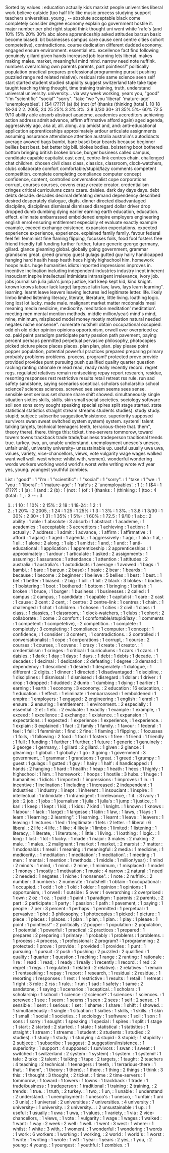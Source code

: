 Sorted by values :
education actually kids marxist people universities liberal work believe outside (too half life like music process studying support teachers universities. young , -- absolute acceptable black come completely consider degree economy explain go government hostile it. major number per phd right stupid think thought uni went white 'rafe's (and 10% 15% 20% 30% abc alone apprenticeship asked attitudes barzun basic become biased. bit businesses campus care cause cent centre cities cohort competetive), contradictions. course dedication different dudded economy. engaged ensure environment. essential etc. excellence fact find following genuinely gillard given hands increased job learning lets liberal. makes making males. market, meaningful mind mind. narrow need note nuffink. numbers overarching own parents parents, part pointless!" politically population practical prepares professional programming pursuit pushing puzzled range red related relative). residual role same science seen self start started student studied stupidity suggest switzerland tafe take tape taught teaching thing thought, time training training, truth, understand universal university. university... via way week working, years you, "good" "i'm "scientific" "social" "sorry". "take "we "you 'liberal' 'mature-age' 'unemployables'. ( ($4 (????) (a) (b) (not (of (thanks (thinking (total 1. 10 18 18-24 2 2. 2005, 24 25 25% 3 3% 3%. 3.8 3/30 30+ 31 35% 5%- 60% 72.5 9/10 ability able absorb abstract academe, academics accreditors achieving action address admit advance, affirm affirmative afford again) aged agenda, aggressively ago, aka al, all. along. alp amidst and, and: anti-educational application apprenticeships approximately ardour articulate assignments assuming assurance attendance attention australia australia's autodidacts average avowed bags bambi, bare base) bear beards because beginner bellies best best. bet better big bill. blokes bodies. bolstering boot bothered bottom bringing british broken bruce, burger business called campus, candidate capable capitalist cast cent, centre-link centres chain. challenged chat children. chosen civil class class, classics, classroom, clock-watchers, clubs collaborate comfort comfortable/stupid/lazy comments competent competition. complete completing compliance computer concept confidence, content, controlled conversationalist cope corporations corrupt, courses courses, covens crazy create creator. credentialism cringes critical curriculums czars czars. daisies. dark day days days. debt debts decade. decades decimal defeating demand dependency described desired desperately dialogue, digits. dinner directed disadvantaged discipline, disciplines dismissal dismissed disregard dollar driver drop dropped dumb dumbing dying earlier earning earth education, education. effect. eliminate embarrassed emboldened empire employers engineering english enrol ensuring entitlement especially et evaluate exactly example example, exceed exchange existence. expansion expectations. expected experience experience, experience. explained family family. favour federal feel fell femminist fine flaming flipping, focusses foils, food fool fosters free friend friendly full funding further further, future generic george germany, gillard. glance gleaming global. globally going government, grammar grandsons great. greed grumpy guest gulags gutted guy hairy handicapped hanging hard health heap heath hecs highly highschool him. homework hoops hubs. huge humanities idiots imported impressions improves in. incentive inclination including independent industries industry inept inherent insouciant inspire intellectual intimidate intransigent irrelevance, ivory job. jobs journalism julia julia's jump justice, karl keep kept kid, kind knight. known knows labour lack large) largesse latin law, laws, lays learn learning". learning. learnt leave leavers leaving lectures led legitimate letter. life. likely limbo limited listening literacy, literate, literature, little living. loathing logic. long lost lot lucky. made male. malignant market matter mcdonalds meal meaning media medicine, mediocrity. meditation meditation' meditation'. meeting men mental mention methods. middle million/year) mind's mind, mine, minimum, misplaced model money mostly motivation natural needed negates niche nonsense". numerate nutshell obtain occupational occupied. odd oh old older opinion opinions opportunism, orwell over overpriced oz oz. paid paint paradigm participate party passion path pavement, paying percent perhaps permitted perpetual pervasive philosophy, photocopies picked picture piece places places. plan plan, plan. play please point popper population, potential powerful practices prepared preparing primary probably problems problems. process, program? protected prove provide provided provides punt pursuing push qualified quality quarter question racking ranting rationale re read read, ready really recently record. regret regs. regulated relatives remain rentseeking repay report research, residue, resorting responses rest restrictive results retail retreat rss rule. run sad safety sandstone, saying scenarios sceptical. scholars scholarship school science? sciences sciences. screwed see seem seems sees sense. sensible sent serious set shame share shift showed. simultaneously single situation sixties skills, skills. skin small social societies. sociology software soil son sons sorry sought speaking special spires split stage started. state statistical statistics straight stream streams students studies). study study. stupid; subject: subscribe suggestion/insistence. superiority supposed survivors swan sweat switched system system) system. systemi! talent talking targets, technical teenagers teeth, terrarious-there that. them", theory there). there. things this: ticket. time-servers tommorow, toward towers towns trackback trade trade/business tradeperson traditional trends true. turkey. two, un, unable understand. unemployment unesco's unesco, unfair unis), university university- unsustainable up. useful usually uwa uwa, values, variety, vice-chancellors, views, vote vulgarity wage wages walked want well well. west where: whilst with, women). wonderful wondering words workers working world world's worst write writing wrote wtf year yes, young. youngest youthful zombies. 

List :
"good" : 1
"i'm : 1
"scientific" : 1
"social" : 1
"sorry". : 1
"take : 1
"we : 1
"you : 1
'liberal' : 1
'mature-age' : 1
'rafe's : 2
'unemployables'. : 1
( : 1
($4 : 1
(????) : 1
(a) : 1
(and : 2
(b) : 1
(not : 1
(of : 1
(thanks : 1
(thinking : 1
(too : 4
(total : 1
, : 3
-- : 3
1. : 1
10 : 1
10% : 2
15% : 2
18 : 1
18-24 : 1
2 : 1
2. : 1
20% : 2
2005, : 1
24 : 1
25 : 1
25% : 1
3 : 1
3% : 1
3%. : 1
3.8 : 1
3/30 : 1
30% : 2
30+ : 1
31 : 1
35% : 1
5%- : 1
60% : 1
72.5 : 1
9/10 : 1
abc : 2
ability : 1
able : 1
absolute : 3
absorb : 1
abstract : 1
academe, : 1
academics : 1
acceptable : 3
accreditors : 1
achieving : 1
action : 1
actually : 7
address : 1
admit : 1
advance, : 1
affirm : 1
affirmative : 1
afford : 1
again) : 1
aged : 1
agenda, : 1
aggressively : 1
ago, : 1
aka : 1
al, : 1
all. : 1
alone : 2
along. : 1
alp : 1
amidst : 1
and, : 1
and: : 1
anti-educational : 1
application : 1
apprenticeship : 2
apprenticeships : 1
approximately : 1
ardour : 1
articulate : 1
asked : 2
assignments : 1
assuming : 1
assurance : 1
attendance : 1
attention : 1
attitudes : 2
australia : 1
australia's : 1
autodidacts : 1
average : 1
avowed : 1
bags : 1
bambi, : 1
bare : 1
barzun : 2
base) : 1
basic : 2
bear : 1
beards : 1
because : 1
become : 2
beginner : 1
believe : 5
bellies : 1
best : 1
best. : 1
bet : 1
better : 1
biased. : 2
big : 1
bill. : 1
bit : 2
black : 3
blokes : 1
bodies. : 1
bolstering : 1
boot : 1
bothered : 1
bottom : 1
bringing : 1
british : 1
broken : 1
bruce, : 1
burger : 1
business : 1
businesses : 2
called : 1
campus : 2
campus, : 1
candidate : 1
capable : 1
capitalist : 1
care : 2
cast : 1
cause : 2
cent : 2
cent, : 1
centre : 2
centre-link : 1
centres : 1
chain. : 1
challenged : 1
chat : 1
children. : 1
chosen : 1
cities : 2
civil : 1
class : 1
class, : 1
classics, : 1
classroom, : 1
clock-watchers, : 1
clubs : 1
cohort : 2
collaborate : 1
come : 3
comfort : 1
comfortable/stupid/lazy : 1
comments : 1
competent : 1
competetive), : 2
competition. : 1
complete : 1
completely : 3
completing : 1
compliance : 1
computer : 1
concept : 1
confidence, : 1
consider : 3
content, : 1
contradictions. : 2
controlled : 1
conversationalist : 1
cope : 1
corporations : 1
corrupt, : 1
course : 2
courses : 1
courses, : 1
covens : 1
crazy : 1
create : 1
creator. : 1
credentialism : 1
cringes : 1
critical : 1
curriculums : 1
czars : 1
czars. : 1
daisies. : 1
dark : 1
day : 1
days : 1
days. : 1
debt : 1
debts : 1
decade. : 1
decades : 1
decimal : 1
dedication : 2
defeating : 1
degree : 3
demand : 1
dependency : 1
described : 1
desired : 1
desperately : 1
dialogue, : 1
different : 2
digits. : 1
dinner : 1
directed : 1
disadvantaged : 1
discipline, : 1
disciplines : 1
dismissal : 1
dismissed : 1
disregard : 1
dollar : 1
driver : 1
drop : 1
dropped : 1
dudded : 2
dumb : 1
dumbing : 1
dying : 1
earlier : 1
earning : 1
earth : 1
economy : 3
economy. : 2
education : 16
education, : 1
education. : 1
effect. : 1
eliminate : 1
embarrassed : 1
emboldened : 1
empire : 1
employers : 1
engaged : 2
engineering : 1
english : 1
enrol : 1
ensure : 2
ensuring : 1
entitlement : 1
environment. : 2
especially : 1
essential : 2
et : 1
etc. : 2
evaluate : 1
exactly : 1
example : 1
example, : 1
exceed : 1
excellence : 2
exchange : 1
existence. : 1
expansion : 1
expectations. : 1
expected : 1
experience : 1
experience, : 1
experience. : 1
explain : 3
explained : 1
fact : 2
family : 1
family. : 1
favour : 1
federal : 1
feel : 1
fell : 1
femminist : 1
find : 2
fine : 1
flaming : 1
flipping, : 1
focusses : 1
foils, : 1
following : 2
food : 1
fool : 1
fosters : 1
free : 1
friend : 1
friendly : 1
full : 1
funding : 1
further : 1
further, : 1
future : 1
generic : 1
genuinely : 2
george : 1
germany, : 1
gillard : 2
gillard. : 1
given : 2
glance : 1
gleaming : 1
global. : 1
globally : 1
go : 3
going : 1
government : 3
government, : 1
grammar : 1
grandsons : 1
great. : 1
greed : 1
grumpy : 1
guest : 1
gulags : 1
gutted : 1
guy : 1
hairy : 1
half : 4
handicapped : 1
hands : 2
hanging : 1
hard : 1
health : 1
heap : 1
heath : 1
hecs : 1
highly : 1
highschool : 1
him. : 1
homework : 1
hoops : 1
hostile : 3
hubs. : 1
huge : 1
humanities : 1
idiots : 1
imported : 1
impressions : 1
improves : 1
in. : 1
incentive : 1
inclination : 1
including : 1
increased : 2
independent : 1
industries : 1
industry : 1
inept : 1
inherent : 1
insouciant : 1
inspire : 1
intellectual : 1
intimidate : 1
intransigent : 1
irrelevance, : 1
it. : 3
ivory : 1
job : 2
job. : 1
jobs : 1
journalism : 1
julia : 1
julia's : 1
jump : 1
justice, : 1
karl : 1
keep : 1
kept : 1
kid, : 1
kids : 7
kind : 1
knight. : 1
known : 1
knows : 1
labour : 1
lack : 1
large) : 1
largesse : 1
latin : 1
law, : 1
laws, : 1
lays : 1
learn : 1
learning : 2
learning". : 1
learning. : 1
learnt : 1
leave : 1
leavers : 1
leaving : 1
lectures : 1
led : 1
legitimate : 1
lets : 2
letter. : 1
liberal : 6
liberal. : 2
life : 4
life. : 1
like : 4
likely : 1
limbo : 1
limited : 1
listening : 1
literacy, : 1
literate, : 1
literature, : 1
little : 1
living. : 1
loathing : 1
logic. : 1
long : 1
lost : 1
lot : 1
lucky. : 1
made : 1
major : 3
makes : 2
making : 2
male. : 1
males. : 2
malignant : 1
market : 1
market, : 2
marxist : 7
matter : 1
mcdonalds : 1
meal : 1
meaning : 1
meaningful : 2
media : 1
medicine, : 1
mediocrity. : 1
meditation : 1
meditation' : 1
meditation'. : 1
meeting : 1
men : 1
mental : 1
mention : 1
methods. : 1
middle : 1
million/year) : 1
mind : 2
mind's : 1
mind, : 1
mind. : 2
mine, : 1
minimum, : 1
misplaced : 1
model : 1
money : 1
mostly : 1
motivation : 1
music : 4
narrow : 2
natural : 1
need : 2
needed : 1
negates : 1
niche : 1
nonsense". : 1
note : 2
nuffink. : 2
number : 3
numbers : 2
numerate : 1
nutshell : 1
obtain : 1
occupational : 1
occupied. : 1
odd : 1
oh : 1
old : 1
older : 1
opinion : 1
opinions : 1
opportunism, : 1
orwell : 1
outside : 5
over : 1
overarching : 2
overpriced : 1
own : 2
oz : 1
oz. : 1
paid : 1
paint : 1
paradigm : 1
parents : 2
parents, : 2
part : 2
participate : 1
party : 1
passion : 1
path : 1
pavement, : 1
paying : 1
people : 7
per : 3
percent : 1
perhaps : 1
permitted : 1
perpetual : 1
pervasive : 1
phd : 3
philosophy, : 1
photocopies : 1
picked : 1
picture : 1
piece : 1
places : 1
places. : 1
plan : 1
plan, : 1
plan. : 1
play : 1
please : 1
point : 1
pointless!" : 2
politically : 2
popper : 1
population : 2
population, : 1
potential : 1
powerful : 1
practical : 2
practices : 1
prepared : 1
prepares : 2
preparing : 1
primary : 1
probably : 1
problems : 1
problems. : 1
process : 4
process, : 1
professional : 2
program? : 1
programming : 2
protected : 1
prove : 1
provide : 1
provided : 1
provides : 1
punt : 1
pursuing : 1
pursuit : 2
push : 1
pushing : 2
puzzled : 2
qualified : 1
quality : 1
quarter : 1
question : 1
racking : 1
range : 2
ranting : 1
rationale : 1
re : 1
read : 1
read, : 1
ready : 1
really : 1
recently : 1
record. : 1
red : 2
regret : 1
regs. : 1
regulated : 1
related : 2
relative). : 2
relatives : 1
remain : 1
rentseeking : 1
repay : 1
report : 1
research, : 1
residual : 2
residue, : 1
resorting : 1
responses : 1
rest : 1
restrictive : 1
results : 1
retail : 1
retreat : 1
right : 3
role : 2
rss : 1
rule. : 1
run : 1
sad : 1
safety : 1
same : 2
sandstone, : 1
saying : 1
scenarios : 1
sceptical. : 1
scholars : 1
scholarship : 1
school : 1
science : 2
science? : 1
sciences : 1
sciences. : 1
screwed : 1
see : 1
seem : 1
seems : 1
seen : 2
sees : 1
self : 2
sense. : 1
sensible : 1
sent : 1
serious : 1
set : 1
shame : 1
share : 1
shift : 1
showed. : 1
simultaneously : 1
single : 1
situation : 1
sixties : 1
skills, : 1
skills. : 1
skin : 1
small : 1
social : 1
societies. : 1
sociology : 1
software : 1
soil : 1
son : 1
sons : 1
sorry : 1
sought : 1
speaking : 1
special : 1
spires : 1
split : 1
stage : 1
start : 2
started : 2
started. : 1
state : 1
statistical : 1
statistics : 1
straight : 1
stream : 1
streams : 1
student : 2
students : 1
studied : 2
studies). : 1
study : 1
study. : 1
studying : 4
stupid : 3
stupid; : 1
stupidity : 2
subject: : 1
subscribe : 1
suggest : 2
suggestion/insistence. : 1
superiority : 1
support : 4
supposed : 1
survivors : 1
swan : 1
sweat : 1
switched : 1
switzerland : 2
system : 1
system) : 1
system. : 1
systemi! : 1
tafe : 2
take : 2
talent : 1
talking : 1
tape : 2
targets, : 1
taught : 2
teachers : 4
teaching : 2
technical : 1
teenagers : 1
teeth, : 1
terrarious-there : 1
that. : 1
them", : 1
theory : 1
there). : 1
there. : 1
thing : 2
things : 1
think : 3
this: : 1
thought : 3
thought, : 2
ticket. : 1
time : 2
time-servers : 1
tommorow, : 1
toward : 1
towers : 1
towns : 1
trackback : 1
trade : 1
trade/business : 1
tradeperson : 1
traditional : 1
training : 2
training, : 2
trends : 1
true. : 1
truth, : 2
turkey. : 1
two, : 1
un, : 1
unable : 1
understand : 2
understand. : 1
unemployment : 1
unesco's : 1
unesco, : 1
unfair : 1
uni : 3
unis), : 1
universal : 2
universities : 7
universities. : 4
university : 1
university- : 1
university. : 2
university... : 2
unsustainable : 1
up. : 1
useful : 1
usually : 1
uwa : 1
uwa, : 1
values, : 1
variety, : 1
via : 2
vice-chancellors, : 1
views, : 1
vote : 1
vulgarity : 1
wage : 1
wages : 1
walked : 1
want : 1
way : 2
week : 2
well : 1
well. : 1
went : 3
west : 1
where: : 1
whilst : 1
white : 3
with, : 1
women). : 1
wonderful : 1
wondering : 1
words : 1
work : 6
workers : 1
working : 1
working, : 2
world : 1
world's : 1
worst : 1
write : 1
writing : 1
wrote : 1
wtf : 1
year : 1
years : 2
yes, : 1
you, : 2
young : 4
young. : 1
youngest : 1
youthful : 1
zombies. : 1
